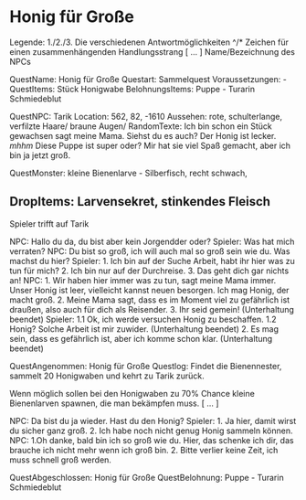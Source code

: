 # Honig für Große








Legende:
1./2./3.      Die verschiedenen Antwortmöglichkeiten
^/*             Zeichen für einen zusammenhängenden Handlungsstrang
[ … ]         Name/Bezeichnung des NPCs

QuestName: Honig für Große
Questart: Sammelquest
Voraussetzungen: -
QuestItems: Stück Honigwabe
BelohnungsItems: Puppe - Turarin Schmiedeblut

QuestNPC: Tarik
Location: 562, 82, -1610
Aussehen: rote, schulterlange, verfilzte Haare/ braune Augen/ 
RandomTexte: 
Ich bin schon ein Stück gewachsen sagt meine Mama. Siehst du es auch?
Der Honig ist lecker. *mhhm*
Diese Puppe ist super oder? Mir hat sie viel Spaß gemacht, aber ich bin ja jetzt groß.

QuestMonster: 
kleine Bienenlarve - Silberfisch, recht schwach, 

DropItems: Larvensekret, stinkendes Fleisch 
-----------------------------------------------------------------------------------------

Spieler trifft auf Tarik

NPC: Hallo du da, du bist aber kein Jorgendder oder?
Spieler: Was hat mich verraten?
NPC: Du bist so groß, ich will auch mal so groß sein wie du. Was machst du hier?
Spieler:     1. Ich bin auf der Suche Arbeit, habt ihr hier was zu tun für mich? 
2. Ich bin nur auf der Durchreise. 
3. Das geht dich gar nichts an!
NPC:         1. Wir haben hier immer was zu tun, sagt meine Mama immer. Unser Honig 
         ist leer, vielleicht kannst neuen besorgen. Ich mag Honig, der macht groß.
2. Meine Mama sagt, dass es im Moment viel zu gefährlich ist draußen, also auch für dich als Reisender. 
3. Ihr seid gemein! (Unterhaltung beendet)
Spieler:     1.1 Ok, ich werde versuchen Honig zu beschaffen.
        1.2 Honig? Solche Arbeit ist mir zuwider. (Unterhaltung beendet)
        2. Es mag sein, dass es gefährlich ist, aber ich komme schon klar.
        (Unterhaltung beendet)

QuestAngenommen: Honig für Große
Questlog: Findet die Bienennester, sammelt 20 Honigwaben und kehrt zu Tarik zurück.

Wenn möglich sollen bei den Honigwaben zu 70% Chance kleine Bienenlarven spawnen, die man bekämpfen muss.
[ … ] 


NPC: Da bist du ja wieder. Hast du den Honig?
Spieler:     1. Ja hier, damit wirst du sicher ganz groß.
        2. Ich habe noch nicht genug Honig sammeln können.
NPC:        1.Oh danke, bald bin ich so groß wie du. Hier, das schenke ich dir, das 
        brauche ich nicht mehr wenn ich groß bin.
        2. Bitte verlier keine Zeit, ich muss schnell groß werden.

QuestAbgeschlossen: Honig für Große
QuestBelohnung: Puppe - Turarin Schmiedeblut
